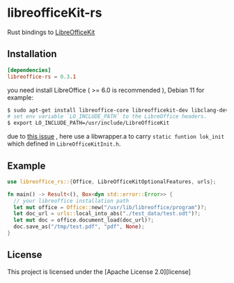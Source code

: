 # libreofficeKit-rs

Rust bindings to [LibreOfficeKit](https://docs.libreoffice.org/libreofficekit.html)


## Installation

```toml
[dependencies]
libreoffice-rs = 0.3.1
```

you need install LibreOffice ( >= 6.0 is recommended ), Debian 11 for example: 
```bash
$ sudo apt-get install libreoffice-core libreofficekit-dev libclang-dev
# set env variable `LO_INCLUDE_PATH` to the LibreOffice headers.
$ export LO_INCLUDE_PATH=/usr/include/LibreOfficeKit
```

due to [this issue](https://github.com/rust-lang/rust-bindgen/issues/1090) , here use a libwrapper.a to carry `static funtion lok_init` which defined in `LibreOfficeKitInit.h`.

## Example

```rust
use libreoffice_rs::{Office, LibreOfficeKitOptionalFeatures, urls};

fn main() -> Result<(), Box<dyn std::error::Error>> {
  // your libreoffice installation path
  let mut office = Office::new("/usr/lib/libreoffice/program")?;
  let doc_url = urls::local_into_abs("./test_data/test.odt")?;
  let mut doc = office.document_load(doc_url)?;
  doc.save_as("/tmp/test.pdf", "pdf", None);
}
```
## License
This project is licensed under the [Apache License 2.0][license]

